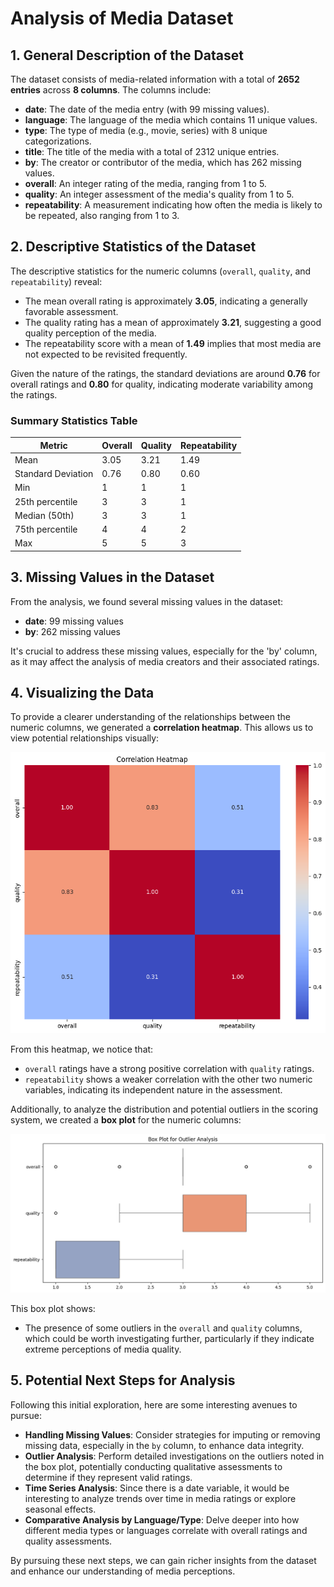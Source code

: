 # Analysis of Media Dataset

## 1. General Description of the Dataset
The dataset consists of media-related information with a total of **2652 entries** across **8 columns**. The columns include:

- **date**: The date of the media entry (with 99 missing values).
- **language**: The language of the media which contains 11 unique values.
- **type**: The type of media (e.g., movie, series) with 8 unique categorizations.
- **title**: The title of the media with a total of 2312 unique entries.
- **by**: The creator or contributor of the media, which has 262 missing values.
- **overall**: An integer rating of the media, ranging from 1 to 5.
- **quality**: An integer assessment of the media's quality from 1 to 5.
- **repeatability**: A measurement indicating how often the media is likely to be repeated, also ranging from 1 to 3.

## 2. Descriptive Statistics of the Dataset

The descriptive statistics for the numeric columns (`overall`, `quality`, and `repeatability`) reveal:

- The mean overall rating is approximately **3.05**, indicating a generally favorable assessment.
- The quality rating has a mean of approximately **3.21**, suggesting a good quality perception of the media.
- The repeatability score with a mean of **1.49** implies that most media are not expected to be revisited frequently.

Given the nature of the ratings, the standard deviations are around **0.76** for overall ratings and **0.80** for quality, indicating moderate variability among the ratings.

### Summary Statistics Table
| Metric         | Overall     | Quality     | Repeatability |
|----------------|-------------|-------------|---------------|
| Mean           | 3.05        | 3.21        | 1.49          |
| Standard Deviation | 0.76    | 0.80        | 0.60          |
| Min            | 1           | 1           | 1             |
| 25th percentile | 3         | 3           | 1             |
| Median (50th)  | 3           | 3           | 1             |
| 75th percentile | 4         | 4           | 2             |
| Max            | 5           | 5           | 3             |

## 3. Missing Values in the Dataset
From the analysis, we found several missing values in the dataset:
- **date**: 99 missing values
- **by**: 262 missing values

It's crucial to address these missing values, especially for the 'by' column, as it may affect the analysis of media creators and their associated ratings.

## 4. Visualizing the Data
To provide a clearer understanding of the relationships between the numeric columns, we generated a **correlation heatmap**. This allows us to view potential relationships visually:

![Correlation Heatmap](./correlation_heatmap.png)

From this heatmap, we notice that:
- `overall` ratings have a strong positive correlation with `quality` ratings.
- `repeatability` shows a weaker correlation with the other two numeric variables, indicating its independent nature in the assessment.

Additionally, to analyze the distribution and potential outliers in the scoring system, we created a **box plot** for the numeric columns:

![Box Plot](./box_plot.png)

This box plot shows:
- The presence of some outliers in the `overall` and `quality` columns, which could be worth investigating further, particularly if they indicate extreme perceptions of media quality.

## 5. Potential Next Steps for Analysis
Following this initial exploration, here are some interesting avenues to pursue:
- **Handling Missing Values**: Consider strategies for imputing or removing missing data, especially in the `by` column, to enhance data integrity.
- **Outlier Analysis**: Perform detailed investigations on the outliers noted in the box plot, potentially conducting qualitative assessments to determine if they represent valid ratings.
- **Time Series Analysis**: Since there is a date variable, it would be interesting to analyze trends over time in media ratings or explore seasonal effects.
- **Comparative Analysis by Language/Type**: Delve deeper into how different media types or languages correlate with overall ratings and quality assessments.

By pursuing these next steps, we can gain richer insights from the dataset and enhance our understanding of media perceptions. 
